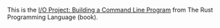 This is the [I/O Project: Building a Command Line Program](https://doc.rust-lang.org/book/ch12-00-an-io-project.html) from The Rust Programming Language (book).
